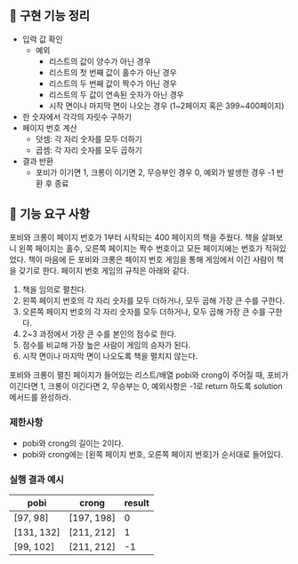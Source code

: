 ## 📃 구현 기능 정리

- 입력 값 확인
    - 예외
        - 리스트의 값이 양수가 아닌 경우
        - 리스트의 첫 번째 값이 홀수가 아닌 경우
        - 리스트의 두 번째 값이 짝수가 아닌 경우
        - 리스트의 두 값이 연속된 숫자가 아닌 경우
        - 시작 면이나 마지막 면이 나오는 경우 (1~2페이지 혹은 399~400페이지)
- 한 숫자에서 각각의 자릿수 구하기
- 페이지 번호 계산
    - 덧셈: 각 자리 숫자를 모두 더하기
    - 곱셈: 각 자리 숫자를 모두 곱하기
- 결과 반환
    - 포비가 이기면 1, 크롱이 이기면 2, 무승부인 경우 0, 예외가 발생한 경우 -1 반환 후 종료

## 🚀 기능 요구 사항

포비와 크롱이 페이지 번호가 1부터 시작되는 400 페이지의 책을 주웠다. 책을 살펴보니 왼쪽 페이지는 홀수, 오른쪽 페이지는 짝수 번호이고 모든 페이지에는 번호가 적혀있었다. 책이 마음에 든 포비와 크롱은 페이지 번호 게임을 통해 게임에서 이긴 사람이 책을 갖기로 한다. 페이지 번호 게임의 규칙은 아래와 같다.

1. 책을 임의로 펼친다.
2. 왼쪽 페이지 번호의 각 자리 숫자를 모두 더하거나, 모두 곱해 가장 큰 수를 구한다.
3. 오른쪽 페이지 번호의 각 자리 숫자를 모두 더하거나, 모두 곱해 가장 큰 수를 구한다.
4. 2~3 과정에서 가장 큰 수를 본인의 점수로 한다.
5. 점수를 비교해 가장 높은 사람이 게임의 승자가 된다.
6. 시작 면이나 마지막 면이 나오도록 책을 펼치지 않는다.

포비와 크롱이 펼친 페이지가 들어있는 리스트/배열 pobi와 crong이 주어질 때, 포비가 이긴다면 1, 크롱이 이긴다면 2, 무승부는 0, 예외사항은 -1로 return 하도록 solution 메서드를 완성하라.

### 제한사항

- pobi와 crong의 길이는 2이다.
- pobi와 crong에는 [왼쪽 페이지 번호, 오른쪽 페이지 번호]가 순서대로 들어있다.

### 실행 결과 예시

| pobi | crong | result |
| --- | --- | --- |
| [97, 98] | [197, 198] | 0 |
| [131, 132] | [211, 212] | 1 |
| [99, 102] | [211, 212] | -1 |
